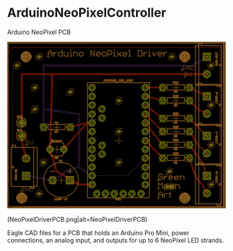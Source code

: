 # ArduinoNeoPixelController
Arduino NeoPixel PCB

![alt text](https://raw.githubusercontent.com/GreenMoonArt/ArduinoNeoPixelController/d26379eee3d41f41b79714ae31324d383b0d19d3/NeoPixelDriverPCB.png)

(NeoPixelDriverPCB.png|alt=NeoPixelDriverPCB)

Eagle CAD files for a PCB that holds an Arduino Pro Mini, power connections, an analog input, and outputs for up to 6 NeoPixel LED strands. 

